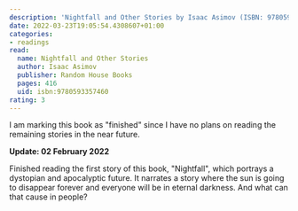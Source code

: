 ```yaml
---
description: 'Nightfall and Other Stories by Isaac Asimov (ISBN: 9780593357460)'
date: 2022-03-23T19:05:54.4308607+01:00
categories:
- readings
read:
  name: Nightfall and Other Stories
  author: Isaac Asimov
  publisher: Random House Books
  pages: 416
  uid: isbn:9780593357460
rating: 3
---
```


I am marking this book as "finished" since I have no plans on reading the remaining stories in the near future.

**Update: 02 February 2022**

Finished reading the first story of this book, "Nightfall", which portrays a dystopian and apocalyptic future. It narrates a story where the sun is going to disappear forever and everyone will be in eternal darkness. And what can that cause in people?
